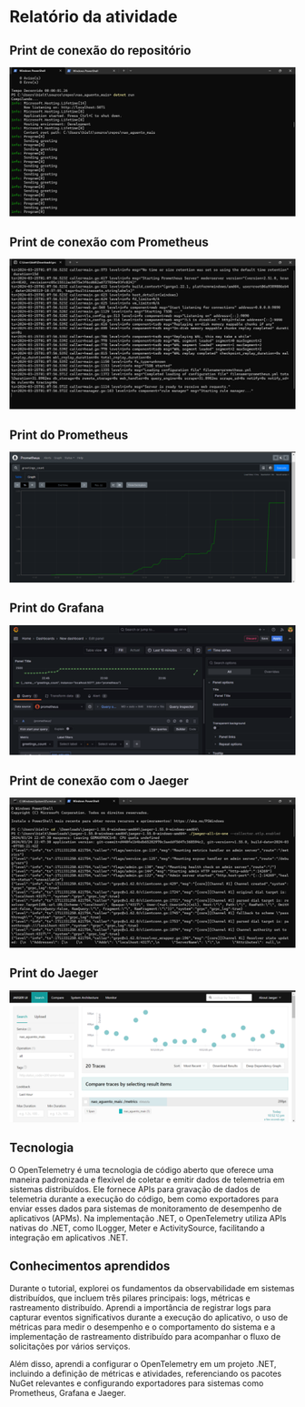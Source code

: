 # Relatório da atividade

## Print de conexão do repositório
!['Conexão com Prometheus'](./assets/aplicacao_dotnet.png)

## Print de conexão com Prometheus
!['Conexão com Prometheus'](./assets/codigo_prometheus.png)

## Print do Prometheus
!['Prometheus'](./assets/prometheus.png)

## Print do Grafana
!['Grafana'](./assets/grafana.png)

## Print de conexão com o Jaeger
!['Jaeger'](./assets/rodando-jaeger.png)

## Print do Jaeger
!['Jaeger'](./assets/jaeger.png)

## Tecnologia
O OpenTelemetry é uma tecnologia de código aberto que oferece uma maneira padronizada e flexível de coletar e emitir dados de telemetria em sistemas distribuídos. Ele fornece APIs para gravação de dados de telemetria durante a execução do código, bem como exportadores para enviar esses dados para sistemas de monitoramento de desempenho de aplicativos (APMs). Na implementação .NET, o OpenTelemetry utiliza APIs nativas do .NET, como ILogger, Meter e ActivitySource, facilitando a integração em aplicativos .NET.

## Conhecimentos aprendidos
Durante o tutorial, explorei os fundamentos da observabilidade em sistemas distribuídos, que incluem três pilares principais: logs, métricas e rastreamento distribuído. Aprendi a importância de registrar logs para capturar eventos significativos durante a execução do aplicativo, o uso de métricas para medir o desempenho e o comportamento do sistema e a implementação de rastreamento distribuído para acompanhar o fluxo de solicitações por vários serviços.

Além disso, aprendi a configurar o OpenTelemetry em um projeto .NET, incluindo a definição de métricas e atividades, referenciando os pacotes NuGet relevantes e configurando exportadores para sistemas como Prometheus, Grafana e Jaeger. 